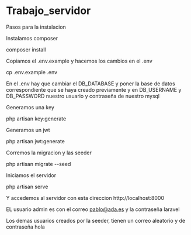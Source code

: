 # Trabajo_servidor

Pasos para la instalacion

Instalamos composer

composer install

Copiamos el .env.example y hacemos los cambios en el .env

cp .env.example .env

En el .env hay que cambiar el DB_DATABASE y poner la base de datos correspondiente que se haya creado previamente
y en DB_USERNAME y DB_PASSWORD nuestro usuario y contraseña de nuestro mysql

Generamos una key

php artisan key:generate

Generamos un jwt

php artisan jwt:generate

Corremos la migracion y las seeder

php artisan migrate --seed

Iniciamos el servidor

php artisan serve

Y accedemos al servidor con esta direccion http://localhost:8000




EL usuario admin es con el correo pablo@ada.es y la contraseña laravel

Los demas usuarios creados por la seeder, tienen un correo aleatorio y de contraseña hola